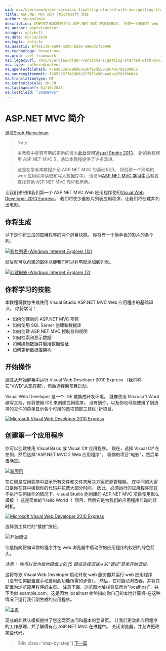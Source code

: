 ```yaml
---
uid: mvc/overview/older-versions-1/getting-started-with-mvc/getting-started-with-mvc-part1
title: ASP.NET MVC 简介 |Microsoft 文档
author: shanselman
description: 这是初学者本教程介绍 ASP.NET MVC 的基础知识。 创建一个简单的 web 应用程序读取和写入数据库中。
ms.author: aspnetcontent
manager: wpickett
ms.date: 08/14/2010
ms.topic: article
ms.assetid: bf4a1c19-0a94-4208-b268-a96ddcf26946
ms.technology: dotnet-mvc
ms.prod: .net-framework
msc.legacyurl: /mvc/overview/older-versions-1/getting-started-with-mvc/getting-started-with-mvc-part1
msc.type: authoredcontent
ms.openlocfilehash: 476d832e389b9b5a26fe2d552ca648c79b100056
ms.sourcegitcommit: f8852267f463b62d7f975e56bea9aa3f68fbbdeb
ms.translationtype: MT
ms.contentlocale: zh-CN
ms.lasthandoff: 04/10/2018
ms.locfileid: "30868485"
---
```

<a name="intro-to-aspnet-mvc"></a>ASP.NET MVC 简介
====================
通过[Scott Hanselman](https://github.com/shanselman)

> > [!NOTE]
> > 本教程中是否可用的更新的版本[此处](../../getting-started/introduction/getting-started.md)使用[Visual Studio 2013](https://www.microsoft.com/visualstudio/eng/2013-downloads)。 新的教程使用 ASP.NET MVC 5，通过本教程提供了许多改进。
> 
> 
> 这是初学者本教程介绍 ASP.NET MVC 的基础知识。 将创建一个简单的 web 应用程序读取和写入数据库中。 请访问[ASP.NET MVC 学习中心](../../../index.md)若要查找其他 ASP.NET MVC 教程和示例。


让我们来制作我们第一个 ASP.NET MVC Web 应用程序使用[Visual Web Developer 2010 Express](https://www.microsoft.com/express/Web/)。 我们将使少量影片列表应用程序，让我们将创建并列出电影。

## <a name="what-youll-build"></a>你将生成

以下是你将生成的应用程序的两个屏幕快照。 你将有一个简单表的影片的各个列。

[![影片列表-Windows Internet Explorer (12)](getting-started-with-mvc-part1/_static/image2.png)](getting-started-with-mvc-part1/_static/image1.png)

然后就可以创建的窗体以便我们可以将电影添加到列表。

[![创建电影-Windows Internet Explorer (2)](getting-started-with-mvc-part1/_static/image4.png)](getting-started-with-mvc-part1/_static/image3.png)

## <a name="skills-youll-learn"></a>你将学习的技能

本教程将教您生成使用 Visual Studio ASP.NET MVC Web 应用程序的基础知识。 你将学习：

- 如何创建新的 ASP.NET MVC 项目
- 如何使用 SQL Server 创建新数据库
- 如何创建 ASP.NET MVC 控制器和视图
- 如何检索和显示数据
- 如何编辑数据并启用数据验证
- 如何更新数据库架构

## <a name="get-started"></a>开始操作

通过从开始屏幕中运行 Visual Web Developer 2010 Express （我将称它"VWD"从现在起），然后选择新项目启动。

Visual Web Developer 是一个 IDE 或集成开发环境。 就像使用 Microsoft Word 编写文档，你将使用 IDE 来创建应用程序。 没有到你，以及你也可能使用了到选择的文件的菜单显示各个可用的选项顶部工具栏 |新项目。

[![Microsoft Visual Web Developer 2010 Express](getting-started-with-mvc-part1/_static/image6.png)](getting-started-with-mvc-part1/_static/image5.png)

## <a name="creating-your-first-application"></a>创建第一个应用程序

你可以创建使用 Visual Basic 或 Visual C# 应用程序。 现在，选择 Visual C# 在左侧，然后选择"ASP.NET MVC 2 Web 应用程序"。 将你的项目"电影"，然后单击确定。

[![新项目](getting-started-with-mvc-part1/_static/image8.png)](getting-started-with-mvc-part1/_static/image7.png)

在右侧是应用程序中显示所有文件和文件夹解决方案资源管理器。 在中间的大窗口是你在其中编辑你的代码并花费大部分时间。 因此，必须运行的应用程序现在不执行任何操作的情况下，visual Studio 刚创建的 ASP.NET MVC 项目使用默认模板 ！ 这是简单的"Hello World ！ 项目，然后它是为我们的应用程序启动的好时机。

[![Microsoft Visual Web Developer 2010 Express](getting-started-with-mvc-part1/_static/image10.png)](getting-started-with-mvc-part1/_static/image9.png)

选择到工具栏的"播放"按钮。

![开始调试](getting-started-with-mvc-part1/_static/image11.png)

它是指向将编译你的程序并在 web 浏览器中启动你的应用程序的权限的绿色箭头。

*注意： 你可以改为按你键盘上的 f5 键或选择调试-&gt;从"调试"菜单开始调试。*

这将导致 Visual Web Developer 启动开发 web 服务器并运行 web 应用程序 （没有任何配置或手动启用此功能所需的步骤）。 然后，它将启动浏览器，并将其配置为浏览应用程序的主页。 注意下面，浏览器地址栏将显示为"localhost"，并不类似 example.com。这是因为 localhost 始终指向你自己的本地计算机-在这种情况下运行我们刚生成的应用程序。

[![主页](getting-started-with-mvc-part1/_static/image13.png)](getting-started-with-mvc-part1/_static/image12.png)

现成的此默认模板提供了您这两页访问和基本的登录页。 让我们更改此应用程序的工作原理，并了解得有点 ASP.NET MVC 在进程中。 关闭浏览器，并允许更改某些代码。

> [!div class="step-by-step"]
> [下一篇](getting-started-with-mvc-part2.md)
